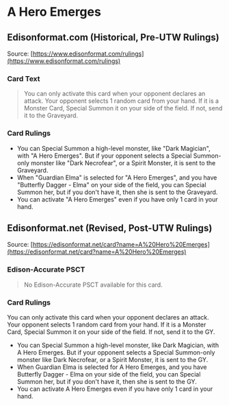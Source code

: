 # A Hero Emerges

## Edisonformat.com (Historical, Pre-UTW Rulings)

Source: [https://www.edisonformat.com/rulings](https://www.edisonformat.com/rulings)

### Card Text

> You can only activate this card when your opponent declares an attack. Your opponent selects 1 random card from your hand. If it is a Monster Card, Special Summon it on your side of the field. If not, send it to the Graveyard.

### Card Rulings

*   You can Special Summon a high-level monster, like "Dark Magician", with "A Hero Emerges". But if your opponent selects a Special Summon-only monster like "Dark Necrofear", or a Spirit Monster, it is sent to the Graveyard.
*   When "Guardian Elma" is selected for "A Hero Emerges", and you have "Butterfly Dagger - Elma" on your side of the field, you can Special Summon her, but if you don't have it, then she is sent to the Graveyard.
*   You can activate "A Hero Emerges" even if you have only 1 card in your hand.

## Edisonformat.net (Revised, Post-UTW Rulings)

Source: [https://edisonformat.net/card?name=A%20Hero%20Emerges](https://edisonformat.net/card?name=A%20Hero%20Emerges)

### Edison-Accurate PSCT

> No Edison-Accurate PSCT available for this card.

### Card Rulings

You can only activate this card when your opponent declares an attack. Your opponent selects 1 random card from your hand. If it is a Monster Card, Special Summon it on your side of the field. If not, send it to the GY.
*   You can Special Summon a high-level monster, like Dark Magician, with A Hero Emerges. But if your opponent selects a Special Summon-only monster like Dark Necrofear, or a Spirit Monster, it is sent to the GY.
*   When Guardian Elma is selected for A Hero Emerges, and you have Butterfly Dagger - Elma on your side of the field, you can Special Summon her, but if you don't have it, then she is sent to the GY.
*   You can activate A Hero Emerges even if you have only 1 card in your hand.
            